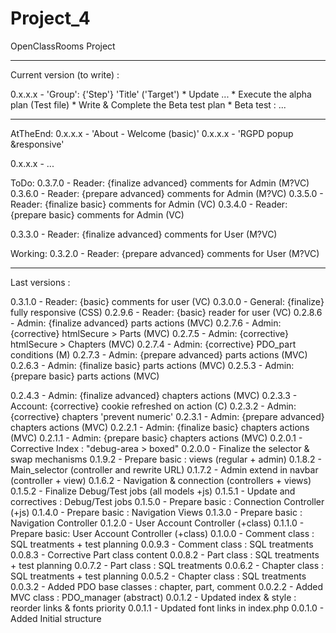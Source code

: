 # Project_4
OpenClassRooms Project

-----------------------

Current version (to write) :

0.x.x.x - 'Group': {'Step'} 'Title' ('Target')
	* Update ...
	* Execute the alpha plan (Test file)
	* Write & Complete the Beta test plan
	* Beta test : ...

-----------------------

AtTheEnd:
0.x.x.x - 'About - Welcome (basic)'
0.x.x.x - 'RGPD popup &responsive'

0.x.x.x - ...

ToDo:
0.3.7.0 - Reader: {finalize advanced} comments for Admin (M?VC)
0.3.6.0 - Reader: {prepare advanced} comments for Admin (M?VC)
0.3.5.0 - Reader: {finalize basic} comments for Admin (VC)
0.3.4.0 - Reader: {prepare basic} comments for Admin (VC)

0.3.3.0 - Reader: {finalize advanced} comments for User (M?VC)

Working:
0.3.2.0 - Reader: {prepare advanced} comments for User (M?VC)

-----------------------

Last versions :

0.3.1.0 - Reader: {basic} comments for user (VC)
0.3.0.0 - General: {finalize} fully responsive (CSS)
0.2.9.6 - Reader: {basic} reader for user (VC)
0.2.8.6 - Admin: {finalize advanced} parts actions (MVC)
0.2.7.6 - Admin: {corrective} htmlSecure > Parts (MVC)
0.2.7.5 - Admin: {corrective} htmlSecure > Chapters (MVC)
0.2.7.4 - Admin: {corrective} PDO_part conditions (M)
0.2.7.3 - Admin: {prepare advanced} parts actions (MVC)
0.2.6.3 - Admin: {finalize basic} parts actions (MVC)
0.2.5.3 - Admin: {prepare basic} parts actions (MVC)

0.2.4.3 - Admin: {finalize advanced} chapters actions (MVC)
0.2.3.3 - Account: {corrective} cookie refreshed on action (C)
0.2.3.2 - Admin: {corrective} chapters 'prevent numeric'
0.2.3.1 - Admin: {prepare advanced} chapters actions (MVC)
0.2.2.1 - Admin: {finalize basic} chapters actions (MVC)
0.2.1.1 - Admin: {prepare basic} chapters actions (MVC)
0.2.0.1 - Corrective Index : "debug-area > boxed"
0.2.0.0 - Finalize the selector & swap mechanisms
0.1.9.2 - Prepare basic : views (regular + admin)
0.1.8.2 - Main_selector (controller and rewrite URL)
0.1.7.2 - Admin extend in navbar (controller + view)
0.1.6.2 - Navigation & connection (controllers + views)
0.1.5.2 - Finalize Debug/Test jobs (all models +js)
0.1.5.1 - Update and correctives : Debug/Test jobs
0.1.5.0 - Prepare basic : Connection Controller (+js)
0.1.4.0 - Prepare basic : Navigation Views
0.1.3.0 - Prepare basic : Navigation Controller
0.1.2.0 - User Account Controller (+class)
0.1.1.0 - Prepare basic: User Account Controller (+class)
0.1.0.0 - Comment class : SQL treatments + test planning
0.0.9.3 - Comment class : SQL treatments
0.0.8.3 - Corrective Part class content
0.0.8.2 - Part class : SQL treatments + test planning
0.0.7.2 - Part class : SQL treatments
0.0.6.2 - Chapter class : SQL treatments + test planning
0.0.5.2 - Chapter class : SQL treatments
0.0.3.2 - Added PDO base classes : chapter, part, comment
0.0.2.2 - Added MVC class : PDO_manager (abstract)
0.0.1.2 - Updated index & style : reorder links & fonts priority
0.0.1.1 - Updated font links in index.php
0.0.1.0 - Added Initial structure
